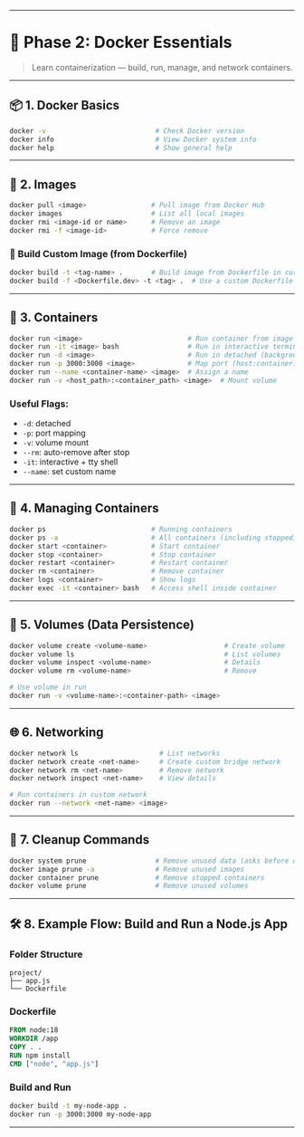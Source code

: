 
---

# 🐳 **Phase 2: Docker Essentials**

> Learn containerization — build, run, manage, and network containers.

---

## 📦 1. **Docker Basics**

```bash
docker -v                           # Check Docker version
docker info                         # View Docker system info
docker help                         # Show general help
```

---

## 🧱 2. **Images**

```bash
docker pull <image>                # Pull image from Docker Hub
docker images                      # List all local images
docker rmi <image-id or name>      # Remove an image
docker rmi -f <image-id>           # Force remove
```

### 🔧 Build Custom Image (from Dockerfile)

```bash
docker build -t <tag-name> .       # Build image from Dockerfile in current dir
docker build -f <Dockerfile.dev> -t <tag> .  # Use a custom Dockerfile
```

---

## 🚀 3. **Containers**

```bash
docker run <image>                          # Run container from image
docker run -it <image> bash                 # Run in interactive terminal mode
docker run -d <image>                       # Run in detached (background) mode
docker run -p 3000:3000 <image>             # Map port (host:container)
docker run --name <container-name> <image>  # Assign a name
docker run -v <host_path>:<container_path> <image>  # Mount volume
```

### Useful Flags:

* `-d`: detached
* `-p`: port mapping
* `-v`: volume mount
* `--rm`: auto-remove after stop
* `-it`: interactive + tty shell
* `--name`: set custom name

---

## 🔄 4. **Managing Containers**

```bash
docker ps                          # Running containers
docker ps -a                       # All containers (including stopped)
docker start <container>           # Start container
docker stop <container>            # Stop container
docker restart <container>         # Restart container
docker rm <container>              # Remove container
docker logs <container>            # Show logs
docker exec -it <container> bash   # Access shell inside container
```

---

## 📁 5. **Volumes (Data Persistence)**

```bash
docker volume create <volume-name>                   # Create volume
docker volume ls                                     # List volumes
docker volume inspect <volume-name>                  # Details
docker volume rm <volume-name>                       # Remove

# Use volume in run
docker run -v <volume-name>:<container-path> <image>
```

---

## 🌐 6. **Networking**

```bash
docker network ls                    # List networks
docker network create <net-name>     # Create custom bridge network
docker network rm <net-name>         # Remove network
docker network inspect <net-name>    # View details

# Run containers in custom network
docker run --network <net-name> <image>
```

---

## 🧼 7. **Cleanup Commands**

```bash
docker system prune                 # Remove unused data (asks before deleting)
docker image prune -a               # Remove unused images
docker container prune              # Remove stopped containers
docker volume prune                 # Remove unused volumes
```

---

## 🛠️ 8. **Example Flow: Build and Run a Node.js App**

### **Folder Structure**

```
project/
├── app.js
└── Dockerfile
```

### **Dockerfile**

```Dockerfile
FROM node:18
WORKDIR /app
COPY . .
RUN npm install
CMD ["node", "app.js"]
```

### **Build and Run**

```bash
docker build -t my-node-app .
docker run -p 3000:3000 my-node-app
```

---
